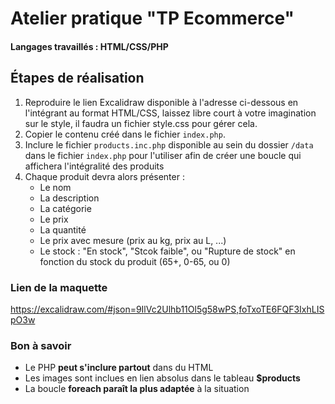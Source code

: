# Atelier pratique "TP Ecommerce"

#### Langages travaillés : HTML/CSS/PHP

## Étapes de réalisation

1. Reproduire le lien Excalidraw disponible à l'adresse ci-dessous en l'intégrant au format HTML/CSS, laissez libre court à votre imagination sur le style, il faudra un fichier style.css pour gérer cela.
2. Copier le contenu créé dans le fichier `index.php`.
3. Inclure le fichier `products.inc.php` disponible au sein du dossier `/data` dans le fichier `index.php` pour l'utiliser afin de créer une boucle qui affichera l'intégralité des produits
4. Chaque produit devra alors présenter :
   - Le nom
   - La description
   - La catégorie
   - Le prix
   - La quantité
   - Le prix avec mesure (prix au kg, prix au L, ...)
   - Le stock : "En stock", "Stcok faible", ou "Rupture de stock" en fonction du stock du produit (65+, 0-65, ou 0)

### Lien de la maquette

https://excalidraw.com/#json=9IlVc2Ulhb11Ol5g58wPS,foTxoTE6FQF3IxhLISpO3w

### Bon à savoir

- Le PHP **peut s'inclure partout** dans du HTML
- Les images sont inclues en lien absolus dans le tableau **$products**
- La boucle **foreach paraît la plus adaptée** à la situation

